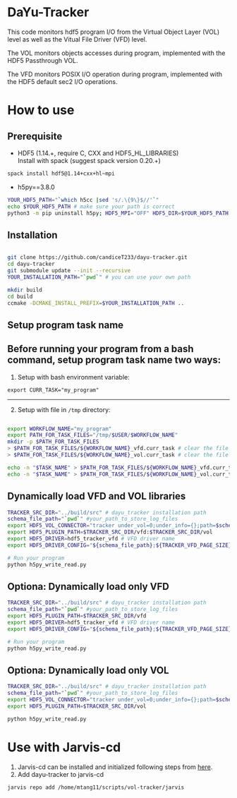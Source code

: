 # DaYu-Tracker

This code monitors hdf5 program I/O from the Virtual Object Layer (VOL) level as well as the Vitual File Driver (VFD) level.


The VOL monitors objects accesses during program, implemented with the HDF5 Passthrough VOL.


The VFD monitors POSIX I/O operation during program, implemented with the HDF5 default sec2 I/O operations.


# How to use

## Prerequisite
- HDF5 (1.14.+, require C, CXX and HDF5_HL_LIBRARIES) \
Install with spack (suggest spack version 0.20.+)
```bash
spack install hdf5@1.14+cxx+hl~mpi
```
- h5py==3.8.0
```bash
YOUR_HDF5_PATH="`which h5cc |sed 's/.\{9\}$//'`"
echo $YOUR_HDF5_PATH # make sure your path is correct
python3 -m pip uninstall h5py; HDF5_MPI="OFF" HDF5_DIR=$YOUR_HDF5_PATH python3 -m pip install --no-binary=h5py h5py==3.8.0
```

## Installation
```bash

git clone https://github.com/candiceT233/dayu-tracker.git
cd dayu-tracker 
git submodule update --init --recursive
YOUR_INSTALLATION_PATH="`pwd`" # you can use your own path

mkdir build 
cd build
ccmake -DCMAKE_INSTALL_PREFIX=$YOUR_INSTALLATION_PATH ..
```


## Setup program task name
Before running your program from a bash command, setup program task name two ways:
---
1. Setup with bash environment variable:
```shell
export CURR_TASK="my_program"
```
---
2. Setup with file in `/tmp` directory:
```bash

export WORKFLOW_NAME="my_program"
export PATH_FOR_TASK_FILES="/tmp/$USER/$WORKFLOW_NAME"
mkdir -p $PATH_FOR_TASK_FILES
> $PATH_FOR_TASK_FILES/${WORKFLOW_NAME}_vfd.curr_task # clear the file
> $PATH_FOR_TASK_FILES/${WORKFLOW_NAME}_vol.curr_task # clear the file

echo -n "$TASK_NAME" > $PATH_FOR_TASK_FILES/${WORKFLOW_NAME}_vfd.curr_task
echo -n "$TASK_NAME" > $PATH_FOR_TASK_FILES/${WORKFLOW_NAME}_vol.curr_task
```

## Dynamically load VFD and VOL libraries
```bash
TRACKER_SRC_DIR="../build/src" # dayu_tracker installation path
schema_file_path="`pwd`" #your_path_to_store_log_files
export HDF5_VOL_CONNECTOR="tracker under_vol=0;under_info={};path=$schema_file_path;level=2;format=" # VOL connector info string
export HDF5_PLUGIN_PATH=$TRACKER_SRC_DIR/vfd:$TRACKER_SRC_DIR/vol
export HDF5_DRIVER=hdf5_tracker_vfd # VFD driver name
export HDF5_DRIVER_CONFIG="${schema_file_path};${TRACKER_VFD_PAGE_SIZE}" # VFD info string

# Run your program
python h5py_write_read.py
```

## Optiona: Dynamically load only VFD
```bash
TRACKER_SRC_DIR="../build/src" # dayu_tracker installation path
schema_file_path="`pwd`" #your_path_to_store_log_files
export HDF5_PLUGIN_PATH=$TRACKER_SRC_DIR/vfd
export HDF5_DRIVER=hdf5_tracker_vfd # VFD driver name
export HDF5_DRIVER_CONFIG="${schema_file_path};${TRACKER_VFD_PAGE_SIZE}" # VFD info string

# Run your program
python h5py_write_read.py
```

## Optiona: Dynamically load only VOL
```bash
TRACKER_SRC_DIR="../build/src" # dayu_tracker installation path
schema_file_path="`pwd`" #your_path_to_store_log_files
export HDF5_VOL_CONNECTOR="tracker under_vol=0;under_info={};path=$schema_file_path;level=2;format="
export HDF5_PLUGIN_PATH=$TRACKER_SRC_DIR/vol

python h5py_write_read.py
```

# Use with Jarvis-cd
1. Jarvis-cd can be installed and initialized following steps from [here](https://github.com/candiceT233/jarvis-cd).
2. Add dayu-tracker to jarvis-cd
```bash
jarvis repo add /home/mtang11/scripts/vol-tracker/jarvis
```